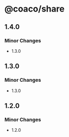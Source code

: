 # @coaco/share

## 1.4.0

### Minor Changes

- 1.3.0

## 1.3.0

### Minor Changes

- 1.3.0

## 1.2.0

### Minor Changes

- 1.2.0
